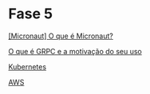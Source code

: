 # Fase 5

[[Micronaut] O que é Micronaut?](Fase%205%201abced15c215498a9b62b52ddce831ad/%5BMicronaut%5D%20O%20que%20e%CC%81%20Micronaut%20dd26d6d77cf24672b3d0e42df7d633bd.md)

[O que é GRPC e a motivação do seu uso](Fase%205%201abced15c215498a9b62b52ddce831ad/O%20que%20e%CC%81%20GRPC%20e%20a%20motivac%CC%A7a%CC%83o%20do%20seu%20uso%2018e7116f609744158bada930ad332de9.md)

[Kubernetes](Fase%205%201abced15c215498a9b62b52ddce831ad/Kubernetes%2056d70cbcc1484b3ab108dc6380a859e9.md)

[AWS](Fase%205%201abced15c215498a9b62b52ddce831ad/AWS%201b8c92e1a97c49dd8ae2a5f880b6df01.md)